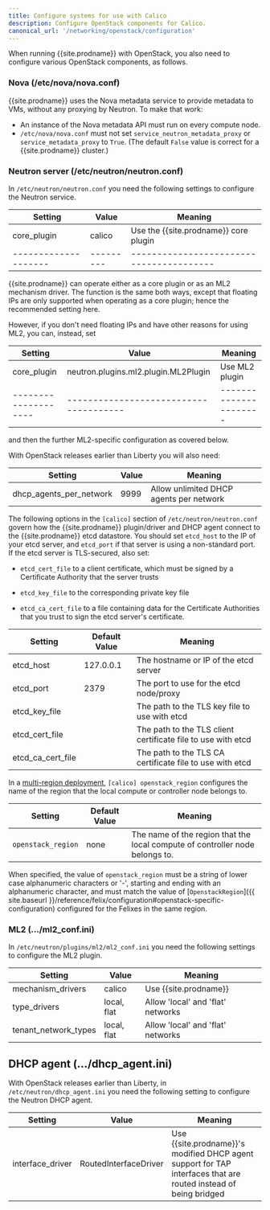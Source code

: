 ```yaml
---
title: Configure systems for use with Calico
description: Configure OpenStack components for Calico.
canonical_url: '/networking/openstack/configuration'
---
```


When running {{site.prodname}} with OpenStack, you also need to configure various
OpenStack components, as follows.

### Nova (/etc/nova/nova.conf)

{{site.prodname}} uses the Nova metadata service to provide metadata to VMs,
without any proxying by Neutron. To make that work:

-   An instance of the Nova metadata API must run on every compute node.
-   `/etc/nova/nova.conf` must not set `service_neutron_metadata_proxy`
    or `service_metadata_proxy` to `True`. (The default `False` value is
    correct for a {{site.prodname}} cluster.)

### Neutron server (/etc/neutron/neutron.conf)

In `/etc/neutron/neutron.conf` you need the following settings to
configure the Neutron service.

| Setting            | Value   | Meaning                                |
|--------------------|---------|----------------------------------------|
| core_plugin        | calico  | Use the {{site.prodname}} core plugin  |
|--------------------|---------|----------------------------------------|

{{site.prodname}} can operate either as a core plugin or as an ML2 mechanism driver.  The
function is the same both ways, except that floating IPs are only supported
when operating as a core plugin; hence the recommended setting here.

However, if you don't need floating IPs and have other reasons for using ML2,
you can, instead, set

| Setting            | Value                                | Meaning              |
|--------------------|--------------------------------------|----------------------|
| core_plugin        | neutron.plugins.ml2.plugin.ML2Plugin | Use ML2 plugin       |
|--------------------|--------------------------------------|----------------------|

and then the further ML2-specific configuration as covered below.

With OpenStack releases earlier than Liberty you will also need:

| Setting                 | Value                    | Meaning                    |
|-------------------------|--------------------------|----------------------------|
| dhcp_agents_per_network | 9999                     | Allow unlimited DHCP agents per network |

The following options in the `[calico]` section of `/etc/neutron/neutron.conf` govern how
the {{site.prodname}} plugin/driver and DHCP agent connect to the {{site.prodname}} etcd
datastore.  You should set `etcd_host` to the IP of your etcd server, and `etcd_port` if
that server is using a non-standard port.  If the etcd server is TLS-secured, also set:

-  `etcd_cert_file` to a client certificate, which must be signed by a Certificate
   Authority that the server trusts

-  `etcd_key_file` to the corresponding private key file

-  `etcd_ca_cert_file` to a file containing data for the Certificate Authorities that you
   trust to sign the etcd server's certificate.

| Setting           | Default Value | Meaning                                                      |
|-------------------|---------------|--------------------------------------------------------------|
| etcd_host         | 127.0.0.1     | The hostname or IP of the etcd server                        |
| etcd_port         | 2379          | The port to use for the etcd node/proxy                      |
| etcd_key_file     |               | The path to the TLS key file to use with etcd                |
| etcd_cert_file    |               | The path to the TLS client certificate file to use with etcd |
| etcd_ca_cert_file |               | The path to the TLS CA certificate file to use with etcd     |

In a [multi-region deployment](multiple-regions),
`[calico] openstack_region` configures the name of the region that the local compute or controller
node belongs to.

| Setting            | Default Value | Meaning                                                                      |
|--------------------|---------------|------------------------------------------------------------------------------|
| `openstack_region` | none          | The name of the region that the local compute of controller node belongs to. |

When specified, the value of `openstack_region` must be a string of lower case alphanumeric
characters or '-', starting and ending with an alphanumeric character, and must match the value of
[`OpenstackRegion`]({{ site.baseurl }}/reference/felix/configuration#openstack-specific-configuration)
configured for the Felixes in the same region.

### ML2 (.../ml2_conf.ini)

In `/etc/neutron/plugins/ml2/ml2_conf.ini` you need the following
settings to configure the ML2 plugin.

| Setting              | Value       | Meaning                           |
|----------------------|-------------|-----------------------------------|
| mechanism_drivers    | calico      | Use {{site.prodname}}             |
| type_drivers         | local, flat | Allow 'local' and 'flat' networks |
| tenant_network_types | local, flat | Allow 'local' and 'flat' networks |

DHCP agent (.../dhcp_agent.ini)
--------------------------------

With OpenStack releases earlier than Liberty, in
`/etc/neutron/dhcp_agent.ini` you need the following setting to
configure the Neutron DHCP agent.

| Setting          | Value                 | Meaning                                                                                                         |
|------------------|-----------------------|-----------------------------------------------------------------------------------------------------------------|
| interface_driver | RoutedInterfaceDriver | Use {{site.prodname}}'s modified DHCP agent support for TAP interfaces that are routed instead of being bridged |
